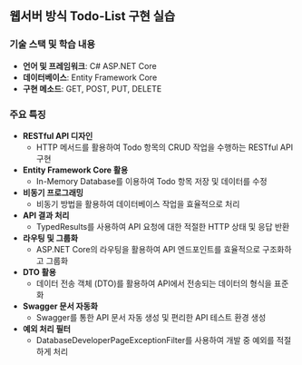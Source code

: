## 웹서버 방식 Todo-List 구현 실습

### **기술 스택 및 학습 내용**

- **언어 및 프레임워크**: C# ASP.NET Core
- **데이터베이스**: Entity Framework Core
- **구현 메소드**: GET, POST, PUT, DELETE

### **주요 특징**

- **RESTful API 디자인**
    - HTTP 메서드를 활용하여 Todo 항목의 CRUD 작업을 수행하는 RESTful API 구현
- **Entity Framework Core 활용**
    - In-Memory Database를 이용하여 Todo 항목 저장 및 데이터를 수정
- **비동기 프로그래밍**
    - 비동기 방법을 활용하여 데이터베이스 작업을 효율적으로 처리
- **API 결과 처리**
    - TypedResults를 사용하여 API 요청에 대한 적절한 HTTP 상태 및 응답 반환
- **라우팅 및 그룹화**
    - ASP.NET Core의 라우팅을 활용하여 API 엔드포인트를 효율적으로 구조화하고 그룹화
- **DTO 활용**
    - 데이터 전송 객체 (DTO)를 활용하여 API에서 전송되는 데이터의 형식을 표준화
- **Swagger 문서 자동화**
    - Swagger를 통한 API 문서 자동 생성 및 편리한 API 테스트 환경 생성
- **예외 처리 필터**
    - DatabaseDeveloperPageExceptionFilter를 사용하여 개발 중 예외를 적절하게 처리